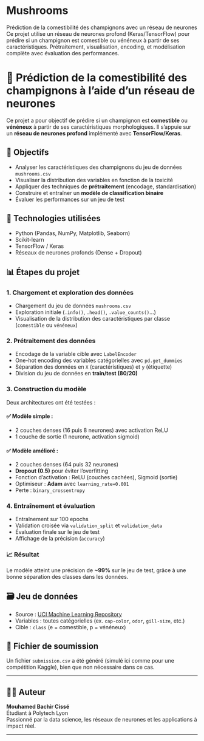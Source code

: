 # Mushrooms
 Prédiction de la comestibilité des champignons avec un réseau de neurones Ce projet utilise un réseau de neurones profond (Keras/TensorFlow) pour prédire si un champignon est comestible ou vénéneux à partir de ses caractéristiques. Prétraitement, visualisation, encoding, et modélisation complète avec évaluation des performances.
 # 🍄 Prédiction de la comestibilité des champignons à l’aide d’un réseau de neurones

Ce projet a pour objectif de prédire si un champignon est **comestible** ou **vénéneux** à partir de ses caractéristiques morphologiques. Il s’appuie sur un **réseau de neurones profond** implémenté avec **TensorFlow/Keras**.

## 📌 Objectifs

- Analyser les caractéristiques des champignons du jeu de données `mushrooms.csv`
- Visualiser la distribution des variables en fonction de la toxicité
- Appliquer des techniques de **prétraitement** (encodage, standardisation)
- Construire et entraîner un **modèle de classification binaire**
- Évaluer les performances sur un jeu de test

## 🧠 Technologies utilisées

- Python (Pandas, NumPy, Matplotlib, Seaborn)
- Scikit-learn
- TensorFlow / Keras
- Réseaux de neurones profonds (Dense + Dropout)

## 📊 Étapes du projet

### 1. Chargement et exploration des données

- Chargement du jeu de données `mushrooms.csv`
- Exploration initiale (`.info()`, `.head()`, `.value_counts()`...)
- Visualisation de la distribution des caractéristiques par classe (`comestible` ou `vénéneux`)

### 2. Prétraitement des données

- Encodage de la variable cible avec `LabelEncoder`
- One-hot encoding des variables catégorielles avec `pd.get_dummies`
- Séparation des données en `X` (caractéristiques) et `y` (étiquette)
- Division du jeu de données en **train/test (80/20)**

### 3. Construction du modèle

Deux architectures ont été testées :

#### ✅ Modèle simple :

- 2 couches denses (16 puis 8 neurones) avec activation ReLU
- 1 couche de sortie (1 neurone, activation sigmoid)

#### ✅ Modèle amélioré :

- 2 couches denses (64 puis 32 neurones)
- **Dropout (0.5)** pour éviter l’overfitting
- Fonction d’activation : ReLU (couches cachées), Sigmoid (sortie)
- Optimiseur : **Adam** avec `learning_rate=0.001`
- Perte : `binary_crossentropy`

### 4. Entraînement et évaluation

- Entraînement sur 100 epochs
- Validation croisée via `validation_split` et `validation_data`
- Évaluation finale sur le jeu de test
- Affichage de la précision (`accuracy`)

### 📈 Résultat

Le modèle atteint une précision de **~99%** sur le jeu de test, grâce à une bonne séparation des classes dans les données.

## 🗃️ Jeu de données

- Source : [UCI Machine Learning Repository](https://archive.ics.uci.edu/ml/datasets/mushroom)
- Variables : toutes catégorielles (ex. `cap-color`, `odor`, `gill-size`, etc.)
- Cible : `class` (e = comestible, p = vénéneux)

## 📂 Fichier de soumission

Un fichier `submission.csv` a été généré (simulé ici comme pour une compétition Kaggle), bien que non nécessaire dans ce cas.

---

## 🙋🏽 Auteur

**Mouhamed Bachir Cissé**  
Étudiant à Polytech Lyon  
Passionné par la data science, les réseaux de neurones et les applications à impact réel.

---


